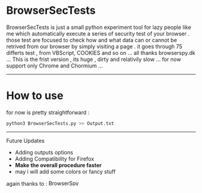 # BrowserSecTests
BrowserSecTests is just a small python experiment tool for lazy people like me which automatically execute a series of security test of your browser .
those test are focused to check how and what data can or cannot be retrived from our browser by simply visiting a page . 
it goes through 75 differts test , from VBScript, COOKIES and so on ... all thanks browserspy.dk ... 
This is the frist version , its huge , dirty and relativily slow ... for now support only Chrome and Chormium ... 

---------------------
# How to use 

for now is pretty straightforward : 

```Python
python3 BrowserSecTests.py >> Output.txt 

```

---------





Future Updates 

- Adding outputs options  
- Adding Compatibility for Firefox 
- **Make the overall procedure faster**
- may i will add some colors or fancy stuff 


again thanks to : <a href='https://browserspy.dk/'><img alt="BrowserSpy.dk button" width="80" height="15" src="https://browserspy.dk/pics/browserspybutton.jpg" /></a>

